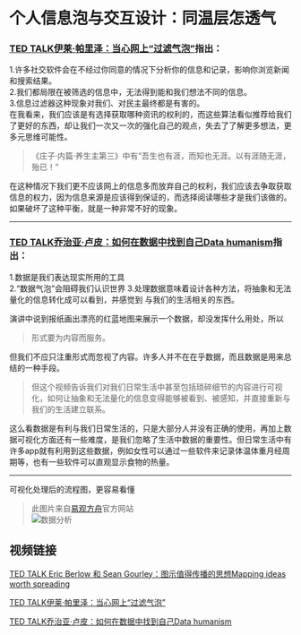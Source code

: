 # 个人信息泡与交互设计：同温层怎透气
### [TED TALK伊莱·帕里泽：当心网上“过滤气泡”](https://www.ted.com/talks/eli_pariser_beware_online_filter_bubbles?language=zh-cn)指出：  
1.许多社交软件会在不经过你同意的情况下分析你的信息和记录，影响你浏览新闻和搜索结果。    
2.我们都局限在被筛选的信息中，无法得到能和我们想法不同的信息。    
3.信息过滤器这种现象对我们、对民主最终都是有害的。  
在我看来，我们应该是有选择获取哪种资讯的权利的，而这些算法看似推荐给我们了更好的东西，却让我们一次又一次的强化自己的观点，失去了了解更多想法，更多元思维可能性。
> 《庄子·内篇·养生主第三》中有“吾生也有涯，而知也无涯。以有涯随无涯，殆已！”  

在这种情况下我们更不应该网上的信息多而放弃自己的权利，我们应该去争取获取信息的权力，因为信息来源是应该得到保证的，而选择阅读哪些才是我们该做的。如果破坏了这种平衡，就是一种非常不好的现象。  
  
******
### [TED TALK乔治亚·卢皮：如何在数据中找到自己Data humanism](https://www.ted.com/talks/giorgia_lupi_how_we_can_find_ourselves_in_data?&language=zh-cn)指出：  
1.数据是我们表达现实所用的工具  
2.“数据气泡”会阻碍我们认识世界
3.处理数据意味着设计各种方法，将抽象和无法量化的信息转化成可以看到，并感觉到
与我们的生活相关的东西。  

演讲中说到报纸画出漂亮的红蓝地图来展示一个数据，却没发挥什么用处，所以 
> 形式要为内容而服务。
  
但我们不应只注重形式而忽视了内容。许多人并不在在乎数据，而且数据是用来总结的一种手段。
> 但这个视频告诉我们对我们日常生活中甚至包括琐碎细节的内容进行可视化，如何让抽象和无法量化的信息变得能够被看到、被感知，并直接重新与我们的生活建立联系。  

这么看数据是有利与我们日常生活的，只是大部分人并没有正确的使用，再加上数据可视化方面还有一些难度，是我们忽略了生活中数据的重要性。但日常生活中有许多app就有利用到这些数据，例如女性可以通过一些软件来记录体温体重月经周期等，也有一些软件可以直观显示食物的热量。  
******  
可视化处理后的流程图，更容易看懂
> 此图片来自[易观方舟](https://ark.analysys.cn/portal/access-others.html)官方网站  
![数据分析](https://ark.analysys.cn/portal/images/analytics-01.png?f23b0776e11bc5a9f450acb95dfde8b0)

## 视频链接
 [TED TALK Eric Berlow 和 Sean Gourley：图示值得传播的思想Mapping ideas worth spreading](https://www.ted.com/talks/eric_berlow_and_sean_gourley_mapping_ideas_worth_spreading?&language=zh-cn)  

[TED TALK伊莱·帕里泽：当心网上“过滤气泡”](https://www.ted.com/talks/eli_pariser_beware_online_filter_bubbles?language=zh-cn)  

[TED TALK乔治亚·卢皮：如何在数据中找到自己Data humanism](https://www.ted.com/talks/giorgia_lupi_how_we_can_find_ourselves_in_data?&language=zh-cn)
